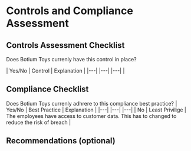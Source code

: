 # Controls and Compliance Assessment 


## Controls Assessment Checklist
Does Botium Toys currenly have this control in place? 

| Yes/No | Control | Explanation |
|---| |---| |---|
|


## Compliance Checklist
Does Botium Toys currenly adhrere to this compliance best practice? 
| Yes/No | Best Practice | Explanation |
|---| |---| |---|
| No | Least Privilige | The employees have access to customer data. This has to changed to reduce the risk of breach |


## Recommendations (optional)
